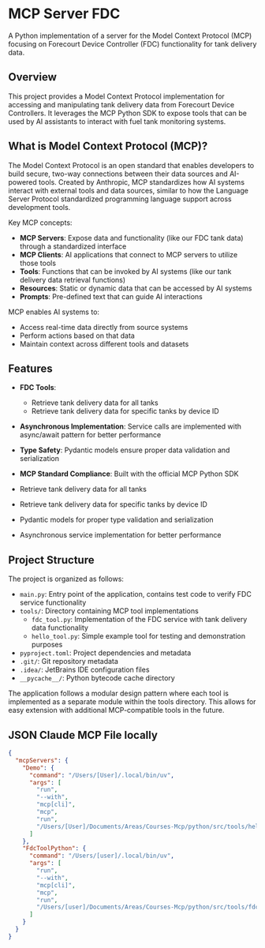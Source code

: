 # MCP Server FDC

A Python implementation of a server for the Model Context Protocol (MCP) focusing on Forecourt Device Controller (FDC) functionality for tank delivery data.

## Overview

This project provides a Model Context Protocol implementation for accessing and manipulating tank delivery data from Forecourt Device Controllers. It leverages the MCP Python SDK to expose tools that can be used by AI assistants to interact with fuel tank monitoring systems.

## What is Model Context Protocol (MCP)?

The Model Context Protocol is an open standard that enables developers to build secure, two-way connections between their data sources and AI-powered tools. Created by Anthropic, MCP standardizes how AI systems interact with external tools and data sources, similar to how the Language Server Protocol standardized programming language support across development tools.

Key MCP concepts:
- **MCP Servers**: Expose data and functionality (like our FDC tank data) through a standardized interface
- **MCP Clients**: AI applications that connect to MCP servers to utilize those tools
- **Tools**: Functions that can be invoked by AI systems (like our tank delivery data retrieval functions)
- **Resources**: Static or dynamic data that can be accessed by AI systems
- **Prompts**: Pre-defined text that can guide AI interactions

MCP enables AI systems to:
- Access real-time data directly from source systems
- Perform actions based on that data
- Maintain context across different tools and datasets

## Features

- **FDC Tools**: 
  - Retrieve tank delivery data for all tanks
  - Retrieve tank delivery data for specific tanks by device ID
- **Asynchronous Implementation**: Service calls are implemented with async/await pattern for better performance
- **Type Safety**: Pydantic models ensure proper data validation and serialization
- **MCP Standard Compliance**: Built with the official MCP Python SDK

- Retrieve tank delivery data for all tanks
- Retrieve tank delivery data for specific tanks by device ID
- Pydantic models for proper type validation and serialization
- Asynchronous service implementation for better performance

## Project Structure

The project is organized as follows:

- `main.py`: Entry point of the application, contains test code to verify FDC service functionality
- `tools/`: Directory containing MCP tool implementations
  - `fdc_tool.py`: Implementation of the FDC service with tank delivery data functionality
  - `hello_tool.py`: Simple example tool for testing and demonstration purposes
- `pyproject.toml`: Project dependencies and metadata
- `.git/`: Git repository metadata
- `.idea/`: JetBrains IDE configuration files
- `__pycache__/`: Python bytecode cache directory

The application follows a modular design pattern where each tool is implemented as a separate module within the tools directory. This allows for easy extension with additional MCP-compatible tools in the future.

## JSON Claude MCP File locally

````json lines
{
  "mcpServers": {
    "Demo": {
      "command": "/Users/[User]/.local/bin/uv",
      "args": [
        "run",
        "--with",
        "mcp[cli]",
        "mcp",
        "run",
        "/Users/[User]/Documents/Areas/Courses-Mcp/python/src/tools/hello_tool.py"
      ]
    },
    "FdcToolPython": {
      "command": "/Users/[user]/.local/bin/uv",
      "args": [
        "run",
        "--with",
        "mcp[cli]",
        "mcp",
        "run",
        "/Users/[user]/Documents/Areas/Courses-Mcp/python/src/tools/fdc_tool.py"
      ]
    }
  }
}
````
